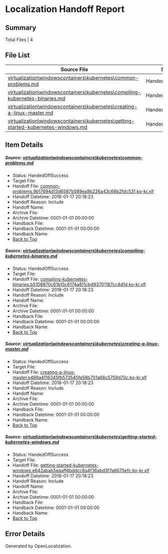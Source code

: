 # <a name='report-top'></a> Localization Handoff Report

## Summary
 Total Files | 4

## File List
 Source File | Status | Details 
 ----------- | ------ | ------- 
 [virtualization\windowscontainers\kubernetes\common-problems.md](https://github.com/Microsoft/Virtualization-Documentation-Private/blob/b0e21468f880a902df63ea6bc589dfcff1530d6e/virtualization/windowscontainers/kubernetes/common-problems.md) | HandedOffSuccess | [Details](#4fb7ac312b08c63564beb0f40889ff6a050c7166334)
 [virtualization\windowscontainers\kubernetes\compiling-kubernetes-binaries.md](https://github.com/Microsoft/Virtualization-Documentation-Private/blob/b0e21468f880a902df63ea6bc589dfcff1530d6e/virtualization/windowscontainers/kubernetes/compiling-kubernetes-binaries.md) | HandedOffSuccess | [Details](#c9b0146202d7e9e5d857ca88faa43282bd504dfa335)
 [virtualization\windowscontainers\kubernetes\creating-a-linux-master.md](https://github.com/Microsoft/Virtualization-Documentation-Private/blob/b0e21468f880a902df63ea6bc589dfcff1530d6e/virtualization/windowscontainers/kubernetes/creating-a-linux-master.md) | HandedOffSuccess | [Details](#d5251b1a2dc06bef396820e324fb240eed04acc8337)
 [virtualization\windowscontainers\kubernetes\getting-started-kubernetes-windows.md](https://github.com/Microsoft/Virtualization-Documentation-Private/blob/b0e21468f880a902df63ea6bc589dfcff1530d6e/virtualization/windowscontainers/kubernetes/getting-started-kubernetes-windows.md) | HandedOffSuccess | [Details](#f1b832f8a21c034582e157342acf7826fb7b6ea3338)

## Item Details
##### <a name='4fb7ac312b08c63564beb0f40889ff6a050c7166334'></a> Source: [virtualization\windowscontainers\kubernetes\common-problems.md](https://github.com/Microsoft/Virtualization-Documentation-Private/blob/b0e21468f880a902df63ea6bc589dfcff1530d6e/virtualization/windowscontainers/kubernetes/common-problems.md)
* Status: HandedOffSuccess
* Target File: 
* Handoff File: [common-problems.9b17894d13d6587b589ea9b226a43c68b2fdc531.ko-kr.xlf](https://github.com/MicrosoftDocs/Virtualization-Documentation-Private.handoff/blob/2f3e6e504c4f9427f3f6e095918dd870d464c3ee/ol-handoff/MicrosoftDocs/Virtualization-Documentation-Private.ko-kr/live/common-problems.9b17894d13d6587b589ea9b226a43c68b2fdc531.ko-kr.xlf)
* Handoff Datetime: 2018-01-17 20:18:23
* Handoff Reason: Include
* Handoff Name: 
* Archive File: 
* Archive Datetime: 0001-01-01 00:00:00
* Handback File: 
* Handback Datetime: 0001-01-01 00:00:00
* Handback Name: 
* [Back to Top](#report-top)

##### <a name='c9b0146202d7e9e5d857ca88faa43282bd504dfa335'></a> Source: [virtualization\windowscontainers\kubernetes\compiling-kubernetes-binaries.md](https://github.com/Microsoft/Virtualization-Documentation-Private/blob/b0e21468f880a902df63ea6bc589dfcff1530d6e/virtualization/windowscontainers/kubernetes/compiling-kubernetes-binaries.md)
* Status: HandedOffSuccess
* Target File: 
* Handoff File: [compiling-kubernetes-binaries.b5108870c61b15c6174a811cb493701187cc4d1d.ko-kr.xlf](https://github.com/MicrosoftDocs/Virtualization-Documentation-Private.handoff/blob/2f3e6e504c4f9427f3f6e095918dd870d464c3ee/ol-handoff/MicrosoftDocs/Virtualization-Documentation-Private.ko-kr/live/compiling-kubernetes-binaries.b5108870c61b15c6174a811cb493701187cc4d1d.ko-kr.xlf)
* Handoff Datetime: 2018-01-17 20:18:23
* Handoff Reason: Include
* Handoff Name: 
* Archive File: 
* Archive Datetime: 0001-01-01 00:00:00
* Handback File: 
* Handback Datetime: 0001-01-01 00:00:00
* Handback Name: 
* [Back to Top](#report-top)

##### <a name='d5251b1a2dc06bef396820e324fb240eed04acc8337'></a> Source: [virtualization\windowscontainers\kubernetes\creating-a-linux-master.md](https://github.com/Microsoft/Virtualization-Documentation-Private/blob/b0e21468f880a902df63ea6bc589dfcff1530d6e/virtualization/windowscontainers/kubernetes/creating-a-linux-master.md)
* Status: HandedOffSuccess
* Target File: 
* Handoff File: [creating-a-linux-master.e466a4116345fb573545fe56b701a66c5759d70c.ko-kr.xlf](https://github.com/MicrosoftDocs/Virtualization-Documentation-Private.handoff/blob/2f3e6e504c4f9427f3f6e095918dd870d464c3ee/ol-handoff/MicrosoftDocs/Virtualization-Documentation-Private.ko-kr/live/creating-a-linux-master.e466a4116345fb573545fe56b701a66c5759d70c.ko-kr.xlf)
* Handoff Datetime: 2018-01-17 20:18:23
* Handoff Reason: Include
* Handoff Name: 
* Archive File: 
* Archive Datetime: 0001-01-01 00:00:00
* Handback File: 
* Handback Datetime: 0001-01-01 00:00:00
* Handback Name: 
* [Back to Top](#report-top)

##### <a name='f1b832f8a21c034582e157342acf7826fb7b6ea3338'></a> Source: [virtualization\windowscontainers\kubernetes\getting-started-kubernetes-windows.md](https://github.com/Microsoft/Virtualization-Documentation-Private/blob/b0e21468f880a902df63ea6bc589dfcff1530d6e/virtualization/windowscontainers/kubernetes/getting-started-kubernetes-windows.md)
* Status: HandedOffSuccess
* Target File: 
* Handoff File: [getting-started-kubernetes-windows.e642abab5eaaff4bddcc8a4f36abd3f7a6675efc.ko-kr.xlf](https://github.com/MicrosoftDocs/Virtualization-Documentation-Private.handoff/blob/2f3e6e504c4f9427f3f6e095918dd870d464c3ee/ol-handoff/MicrosoftDocs/Virtualization-Documentation-Private.ko-kr/live/getting-started-kubernetes-windows.e642abab5eaaff4bddcc8a4f36abd3f7a6675efc.ko-kr.xlf)
* Handoff Datetime: 2018-01-17 20:18:23
* Handoff Reason: Include
* Handoff Name: 
* Archive File: 
* Archive Datetime: 0001-01-01 00:00:00
* Handback File: 
* Handback Datetime: 0001-01-01 00:00:00
* Handback Name: 
* [Back to Top](#report-top)


## Error Details

Generated by OpenLocalization.
